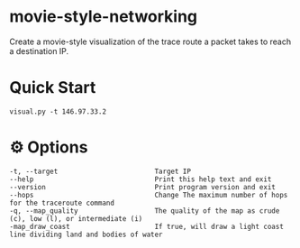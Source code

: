 # movie-style-networking
Create a movie-style visualization of the trace route a packet takes to reach a destination IP.

# Quick Start
`visual.py -t 146.97.33.2`

# ⚙ Options
    -t, --target                        Target IP
    --help                              Print this help text and exit
    --version                           Print program version and exit
    --hops                              Change The maximum number of hops for the traceroute command
    -q, --map_quality                   The quality of the map as crude (c), low (l), or intermediate (i)
    -map_draw_coast                     If true, will draw a light coast line dividing land and bodies of water
